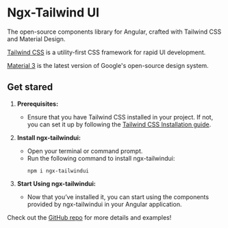 # Ngx-Tailwind UI

The open-source components library for Angular, crafted with Tailwind CSS and Material Design.

[Tailwind CSS](https://tailwindcss.com/docs/installation) is a utility-first CSS framework for rapid UI development.

[Material 3](https://m3.material.io/) is the latest version of
Google's open-source design system.

## Get stared

1. **Prerequisites:**
    - Ensure that you have Tailwind CSS installed in your project. If not, you can set it up by following the [Tailwind CSS Installation guide]((https://tailwindcss.com/docs/installation)).

2. **Install ngx-tailwindui:**
    - Open your terminal or command prompt.
    - Run the following command to install ngx-tailwindui:
        ```
        npm i ngx-tailwindui
        ```
3. **Start Using ngx-tailwindui:**
    - Now that you’ve installed it, you can start using the components provided by ngx-tailwindui in your Angular application.


Check out the [GitHub repo](https://github.com/William-Mba/ngx-tailwindui) for more details and examples!
